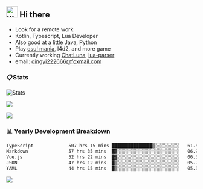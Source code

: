 ## <img alt="wave" src="https://raw.githubusercontent.com/MartinHeinz/MartinHeinz/master/wave.gif" width="30px"> Hi there

- Look for a remote work
- Kotlin, Typescript, Lua Developer
- Also good at a little Java, Python
- Play [osu! mania](https://osu.ppy.sh/users/29808669), l4d2, and more game
- Currently working [ChatLuna](https://github.com/ChatLunaLab), [lua-parser](https://github.com/dingyi222666/lua-parser)
- email: [dingyi222666@foxmail.com](mailto:dingyi222666@foxmail.com)

### 📋Stats

![Stats](https://github-readme-stats.vercel.app/api?username=dingyi222666&show_icons=true&icon_color=47A69E&title_color=47A69E&count_private=true)    

![](https://api.githubtrends.io/user/svg/dingyi222666/langs?time_range=one_year&include_private=True&loc_metric=changed&theme=classic)

![](http://github-profile-summary-cards.vercel.app/api/cards/productive-time?username=dingyi222666&theme=nord_dark&utcOffset=8)

### 📊 Yearly Development Breakdown

<!--START_SECTION:waka-->

```txt
TypeScript             507 hrs 15 mins ███████████████▒░░░░░░░░░   61.53 %
Markdown               57 hrs 35 mins  █▓░░░░░░░░░░░░░░░░░░░░░░░   06.99 %
Vue.js                 52 hrs 22 mins  █▓░░░░░░░░░░░░░░░░░░░░░░░   06.35 %
JSON                   47 hrs 12 mins  █▒░░░░░░░░░░░░░░░░░░░░░░░   05.73 %
YAML                   44 hrs 15 mins  █▒░░░░░░░░░░░░░░░░░░░░░░░   05.37 %
```

<!--END_SECTION:waka-->

![](https://komarev.com/ghpvc/?username=dingyi222666)
